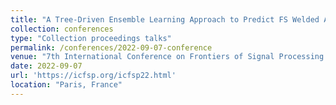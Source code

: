 ```yaml
---
title: "A Tree-Driven Ensemble Learning Approach to Predict FS Welded Al-6061-T6 Material Behavior"
collection: conferences
type: "Collection proceedings talks"
permalink: /conferences/2022-09-07-conference
venue: "7th International Conference on Frontiers of Signal Processing (ICFSP)"
date: 2022-09-07
url: 'https://icfsp.org/icfsp22.html'
location: "Paris, France"
---
```

